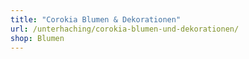 ```yaml
---
title: "Corokia Blumen & Dekorationen"
url: /unterhaching/corokia-blumen-und-dekorationen/
shop: Blumen
---
```

